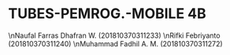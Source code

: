 # TUBES-PEMROG.-MOBILE 4B

\nNaufal Farras Dhafran W.  (201810370311233)
\nRifki Febriyanto          (201810370311240)
\nMuhammad Fadhil A. M.     (201810370311272)

